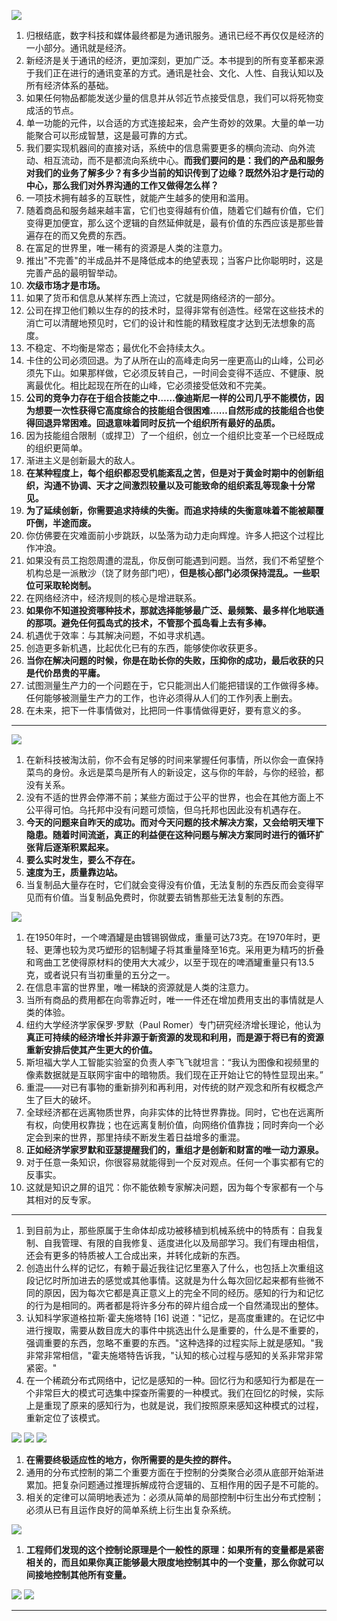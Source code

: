 ![](img/新经济新规则.jpeg)

1. 归根结底，数字科技和媒体最终都是为通讯服务。通讯已经不再仅仅是经济的一小部分。通讯就是经济。
1. 新经济是关于通讯的经济，更加深刻，更加广泛。本书提到的所有变革都来源于我们正在进行的通讯变革的方式。通讯是社会、文化、人性、自我认知以及所有经济体系的基础。
1. 如果任何物品都能发送少量的信息并从邻近节点接受信息，我们可以将死物变成活的节点。
1. 单一功能的元件，以合适的方式连接起来，会产生奇妙的效果。大量的单一功能聚合可以形成智慧，这是最可靠的方式。
1. 我们要实现机器间的直接对话，系统中的信息需要更多的横向流动、向外流动、相互流动，而不是都流向系统中心。**而我们要问的是：我们的产品和服务对我们的业务了解多少？有多少当前的知识传到了边缘？既然外沿才是行动的中心，那么我们对外界沟通的工作又做得怎么样？**
1. 一项技术拥有越多的互联性，就能产生越多的使用和滥用。
1. 随着商品和服务越来越丰富，它们也变得越有价值，随着它们越有价值，它们变得更加便宜，那么这个逻辑的自然延伸就是，最有价值的东西应该是那些普遍存在的而又免费的东西。
1. 在富足的世界里，唯一稀有的资源是人类的注意力。
1. 推出"不完善"的半成品并不是降低成本的绝望表现；当客户比你聪明时，这是完善产品的最明智举动。
1. **次级市场才是市场。**
1. 如果了货币和信息从某样东西上流过，它就是网络经济的一部分。
1. 公司在捍卫他们赖以生存的的技术时，显得非常有创造性。经常在这些技术的消亡可以清醒地预见时，它们的设计和性能的精致程度才达到无法想象的高度。
1. 不稳定、不均衡是常态；最优化不会持续太久。
1. 卡住的公司必须回退。为了从所在山的高峰走向另一座更高山的山峰，公司必须先下山。如果那样做，它必须反转自己，一时间会变得不适应、不健康、脱离最优化。相比起现在所在的山峰，它必须接受低效和不完美。
1. **公司的竞争力存在于组合技能之中……像迪斯尼一样的公司几乎不能模仿，因为想要一次性获得它高度综合的技能组合很困难……自然形成的技能组合也使得回退异常困难。回退意味着同时反抗一个组织所有最好的品质。**
1. 因为技能组合限制（或捍卫）了一个组织，创立一个组织比变革一个已经既成的组织更简单。
1. 渐进主义是创新最大的敌人。
1. **在某种程度上，每个组织都忍受机能紊乱之苦，但是对于黄金时期中的创新组织，沟通不协调、天才之间激烈较量以及可能致命的组织紊乱等现象十分常见。**
1. **为了延续创新，你需要追求持续的失衡。而追求持续的失衡意味着不能被颠覆吓倒，半途而废。**
1. 你仿佛要在灾难面前小步跳跃，以坠落为动力走向辉煌。许多人把这个过程比作冲浪。
1. 如果没有员工抱怨周遭的混乱，你反倒可能遇到问题。当然，我们不希望整个机构总是一派散沙（饶了财务部门吧），**但是核心部门必须保持混乱。一些职位可采取轮岗制。**
1. 在网络经济中，经济规则的核心是增进联系。
1. **如果你不知道投资哪种技术，那就选择能够最广泛、最频繁、最多样化地联通的那项。避免任何孤岛式的技术，不管那个孤岛看上去有多棒。**
1. 机遇优于效率：与其解决问题，不如寻求机遇。
1. 创造更多新机遇，比起优化已有的东西，能够使你收获更多。
1. **当你在解决问题的时候，你是在助长你的失败，压抑你的成功，最后收获的只是代价昂贵的平庸。**
1. 试图测量生产力的一个问题在于，它只能测出人们能把错误的工作做得多棒。任何能够被测量生产力的工作，也许必须得从人们的工作列表上删去。
1. 在未来，把下一件事情做对，比把同一件事情做得更好，要有意义的多。

***

![](img/必然.jpeg)

1. 在新科技被淘汰前，你不会有足够的时间来掌握任何事情，所以你会一直保持菜鸟的身份。永远是菜鸟是所有人的新设定，这与你的年龄，与你的经验，都没有关系。
1. 没有不适的世界会停滞不前；某些方面过于公平的世界，也会在其他方面上不公平得可怕。乌托邦中没有问题可烦恼，但乌托邦也因此没有机遇存在。
1. **今天的问题来自昨天的成功。而对今天问题的技术解决方案，又会给明天埋下隐患。随着时间流逝，真正的利益便在这种问题与解决方案同时进行的循环扩张背后逐渐积累起来。**
1. **要么实时发生，要么不存在。**
1. **速度为王，质量靠边站。**
1. 当复制品大量存在时，它们就会变得没有价值，无法复制的东西反而会变得罕见而有价值。当复制品免费时，你就要去销售那些无法复制的东西。

![](img/比免费更好.jpeg)

1. 在1950年时，一个啤酒罐是由镀锡钢做成，重量可达73克。在1970年时，更轻、更薄也较为灵巧塑形的铝制罐子将其重量降至16克。采用更为精巧的折叠和弯曲工艺使得原材料的使用大大减少，以至于现在的啤酒罐重量只有13.5克，或者说只有当初重量的五分之一。
1. 在信息丰富的世界里，唯一稀缺的资源就是人类的注意力。
1. 当所有商品的费用都在向零靠近时，唯一一件还在增加费用支出的事情就是人类的体验。
1. 纽约大学经济学家保罗·罗默（Paul Romer）专门研究经济增长理论，他认为**真正可持续的经济增长并非源于新资源的发现和利用，而是源于将已有的资源重新安排后使其产生更大的价值。**
1. 斯坦福大学人工智能实验室的负责人李飞飞就坦言：“我认为图像和视频里的像素数据就是互联网宇宙中的暗物质。我们现在正开始让它的特性显现出来。”
1. 重混——对已有事物的重新排列和再利用，对传统的财产观念和所有权概念产生了巨大的破坏。
1. 全球经济都在远离物质世界，向非实体的比特世界靠拢。同时，它也在远离所有权，向使用权靠拢；也在远离复制价值，向网络价值靠拢；同时奔向一个必定会到来的世界，那里持续不断发生着日益增多的重混。
1. **正如经济学家罗默和亚瑟提醒我们的，重组才是创新和财富的唯一动力源泉。**
1. 对于任意一条知识，你很容易就能得到一个反对观点。任何一个事实都有它的反事实。
1. 这就是知识之屏的诅咒：你不能依赖专家解决问题，因为每个专家都有一个与其相对的反专家。

***

1. 到目前为止，那些原属于生命体却成功被移植到机械系统中的特质有：自我复制、自我管理、有限的自我修复、适度进化以及局部学习。我们有理由相信，还会有更多的特质被人工合成出来，并转化成新的东西。
1. 创造出什么样的记忆，有赖于最近我往记忆里塞入了什么，也包括上次重组这段记忆时所加进去的感觉或其他事情。这就是为什么每次回忆起来都有些微不同的原因，因为每次它都是真正意义上的完全不同的经历。感知的行为和记忆的行为是相同的。两者都是将许多分布的碎片组合成一个自然涌现出的整体。
1. 认知科学家道格拉斯·霍夫施塔特 [16] 说道："记忆，是高度重建的。在记忆中进行搜取，需要从数目庞大的事件中挑选出什么是重要的，什么是不重要的，强调重要的东西，忽略不重要的东西。"这种选择的过程实际上就是感知。"我非常非常相信，"霍夫施塔特告诉我，"认知的核心过程与感知的关系非常非常紧密。"
1. 在一个稀疏分布式网络中，记忆是感知的一种。回忆行为和感知行为都是在一个非常巨大的模式可选集中探查所需要的一种模式。我们在回忆的时候，实际上是重现了原来的感知行为，也就是说，我们按照原来感知这种模式的过程，重新定位了该模式。

![](img/分布式系统的四个突出特点.jpg)
![](img/群系统的好处.jpg)
![](img/群系统的明显缺陷.jpg)

1. **在需要终极适应性的地方，你所需要的是失控的群件。**
1. 通用的分布式控制的第二个重要方面在于控制的分类聚合必须从底部开始渐进累加。把复杂问题通过推理拆解成符合逻辑的、互相作用的因子是不可能的。
1. 相关的定律可以简明地表述为：必须从简单的局部控制中衍生出分布式控制；必须从已有且运作良好的简单系统上衍生出复杂系统。

![](img/布鲁克斯模型.jpg)

1. **工程师们发现的这个控制论原理是个一般性的原理：如果所有的变量都是紧密相关的，而且如果你真正能够最大限度地控制其中的一个变量，那么你就可以间接地控制其他所有变量。**

![](img/九律1.jpg)
![](img/九律2.jpg)

***
